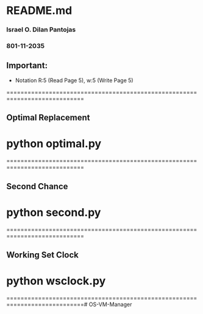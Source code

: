 # README.md
### Israel O. Dilan Pantojas
### 801-11-2035


Important:
----------
+ Notation R:5 (Read Page 5), w:5 (Write Page 5)


============================================================================
## Optimal Replacement

# python optimal.py <Number of physical memory pages> <access sequence file>

============================================================================
## Second Chance 

# python second.py <Number of physical memory pages> <access sequence file>

============================================================================
## Working Set Clock

# python wsclock.py <Number of physical memory pages> <access sequence file>

============================================================================# OS-VM-Manager
